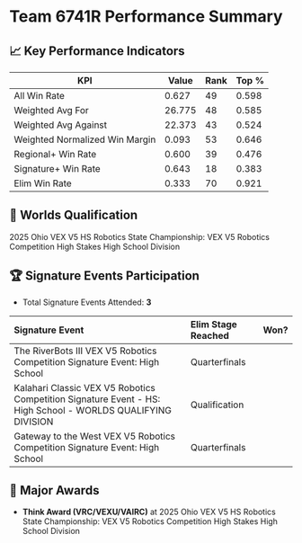 # Team 6741R Performance Summary

## 📈 Key Performance Indicators
| KPI | Value | Rank | Top % |
| --- | ----- | ---- | ----- |
| All Win Rate | 0.627 | 49 | 0.598 |
| Weighted Avg For | 26.775 | 48 | 0.585 |
| Weighted Avg Against | 22.373 | 43 | 0.524 |
| Weighted Normalized Win Margin | 0.093 | 53 | 0.646 |
| Regional+ Win Rate | 0.600 | 39 | 0.476 |
| Signature+ Win Rate | 0.643 | 18 | 0.383 |
| Elim Win Rate | 0.333 | 70 | 0.921 |


## 🎯 Worlds Qualification
2025 Ohio VEX V5 HS Robotics State Championship: VEX V5 Robotics Competition High Stakes High School Division

## 🏆 Signature Events Participation
- Total Signature Events Attended: **3**

| Signature Event | Elim Stage Reached | Won? |
|:----------------|:-------------------|:----|
| The RiverBots III VEX V5 Robotics Competition Signature Event: High School | Quarterfinals |  |
| Kalahari Classic VEX V5 Robotics Competition Signature Event - HS: High School - WORLDS QUALIFYING DIVISION | Qualification |  |
| Gateway to the West VEX V5 Robotics Competition Signature Event: High School | Quarterfinals |  |


## 🥇 Major Awards
- **Think Award (VRC/VEXU/VAIRC)** at 2025 Ohio VEX V5 HS Robotics State Championship: VEX V5 Robotics Competition High Stakes High School Division

